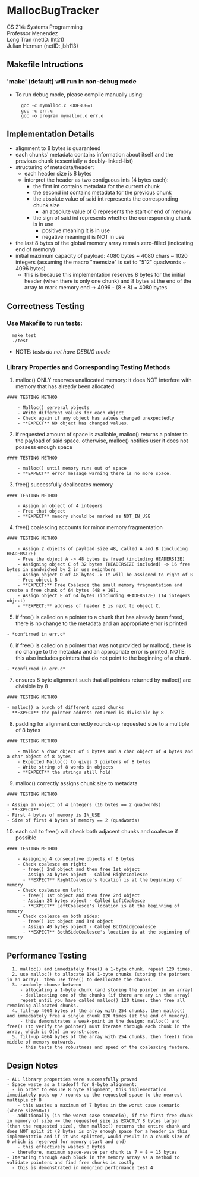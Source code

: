 # MallocBugTracker
CS 214: Systems Programming  
Professor Menendez  
Long Tran (netID: lht21)  
Julian Herman (netID: jbh113)  



## Makefile Intructions
  ### 'make' (default) will run in non-debug mode
  - To run debug mode, please compile manually using:
      ```
        gcc -c mymalloc.c -DDEBUG=1
        gcc -c err.c
        gcc -o program mymalloc.o err.o
      ```



## Implementation Details

- alignment to 8 bytes is guaranteed
- each chunks' metadata contains information about itself and the previous chunk (essentially a doubly-linked-list)
- structuring of metadata/header:
  - each header size is 8 bytes
  - interpret the header as two contiguous ints (4 bytes each):
    - the first int contains metadata for the current chunk
    - the second int contains metadata for the previous chunk
    - the absolute value of said int represents the corresponding chunk size
      - an absolute value of 0 represents the start or end of memory
    - the sign of said int represents whether the corresponding chunk is in use
      - positive meaning it is in use
      - negative meaning it is NOT in use
- the last 8 bytes of the global memory array remain zero-filled (indicating end of memory)
- initial maximum capacity of payload: 4080 bytes ~ 4080 chars ~ 1020 integers (assuming the macro "memsize" is set to "512" quadwords ~ 4096 bytes)
    - this is because this implementation reserves 8 bytes for the initial header (when there is only one chunk) and 8 bytes at the end of the array to mark memory end -> 4096 - (8 + 8) = 4080 bytes



## Correctness Testing
  ### Use Makefile to run tests:
  ```
    make test
    ./test
  ```
  - NOTE: *tests do not have DEBUG mode*

  ### Library Properties and Corresponding Testing Methods
  1. malloc() ONLY reserves unallocated memory: it does NOT interfere with memory that has already been allocated.  

	#### TESTING METHOD  

        - Malloc() serveral objects
        - Write different values for each object
        - Check again if any object has values changed unexpectedly
        - **EXPECT** NO object has changed values.

  2. if requested amount of space is available, malloc() returns a pointer to the payload of said space. otherwise, malloc() notifies user it does not possess enough space  

	#### TESTING METHOD  

        - malloc() until memory runs out of space
        - **EXPECT** error message warning there is no more space.

  3. free() successfully deallocates memory  

	#### TESTING METHOD  

        - Assign an object of 4 integers
        - Free that object
        - **EXPECT** memory should be marked as NOT_IN_USE

  4. free() coalescing accounts for minor memory fragmentation  

  	#### TESTING METHOD  

        - Assign 2 objects of payload size 48, called A and B (including HEADERSIZE) 
        - Free the object A -> 48 bytes is freed (including HEADERSIZE)
        - Assigning object C of 32 bytes (HEADERSIZE included) -> 16 free bytes in sandwiched by 2 in_use neighbors
        - Assign object D of 48 bytes -> It will be assigned to right of B
        - Free object B 
        - **EXPECT:** Free Coalesce the small memory fragmentation and create a free chunk of 64 bytes (48 + 16).
        - Assign object E of 64 bytes (including HEADERSIZE) (14 integers object)
        - **EXPECT:** address of header E is next to object C.

  5. if free() is called on a pointer to a chunk that has already been freed, there is no change to the metadata and an appropriate error is printed  

  	- *confirmed in err.c*

  6. if free() is called on a pointer that was not provided by malloc(), there is no change to the metadata and an appropriate error is printed. NOTE: this also includes pointers that do not point to the beginning of a chunk.  

	- *confirmed in err.c*

  7. ensures 8 byte alignment such that all pointers returned by malloc() are divisible by 8  

	#### TESTING METHOD  

	- malloc() a bunch of different sized chunks
	- **EXPECT** the pointer address returned is divisible by 8
  	
  8. padding for alignment correctly rounds-up requested size to a multiple of 8 bytes  

  	#### TESTING METHOD  

        - Malloc a char object of 6 bytes and a char object of 4 bytes and a char object of 8 bytes
        - Expected Malloc() to gives 3 pointers of 8 bytes
        - Write string of 8 words in objects
        - **EXPECT** the strings still hold

  9. malloc() correctly assigns chunk size to metadata  

	#### TESTING METHOD  

	- Assign an object of 4 integers (16 bytes == 2 quadwords)  
	- **EXPECT** 
  	- First 4 bytes of memory is IN_USE
  	- Size of first 4 bytes of memory == 2 (quadwords)

  10. each call to free() will check both adjacent chunks and coalesce if possible  

  	#### TESTING METHOD  

        - Assigning 4 consecutive objects of 8 bytes
        - Check coalesce on right:
          - free() 2nd object and then free 1st object
          - Assign 24 bytes object - Called RightCoalesce
          - **EXPECT** RightCoalesce's location is at the beginning of memory
        - Check coalesce on left:
          - free() 1st object and then free 2nd object
          - Assign 24 bytes object - Called LeftCoalesce
          - **EXPECT** LeftCoalesce's location is at the beginning of memory 
        - Check coalesce on both sides:
          - free() 1st object and 3rd object
          - Assign 40 bytes object - Called BothSideCoalesce
          - **EXPECT** BothSideCoalesce's location is at the beginning of memory  



## Performance Testing
      1. malloc() and immediately free() a 1-byte chunk. repeat 120 times.
      2. use malloc() to allocate 120 1-byte chunks (storing the pointers in an array). then use free() to deallocate the chunks. 
      3. randomly choose between
         - allocating a 1-byte chunk (and storing the pointer in an array)
         - deallocating one of the chunks (if there are any in the array) 
         repeat until you have called malloc() 120 times. then free all remaining allocated chunks.
      4. fill-up 4064 bytes of the array with 254 chunks. then malloc() and immediately free a single chunk 120 times (at the end of memory).
         - this demonstrates a weak-point in the design: malloc() and free() (to verify the pointer) must iterate through each chunk in the array, which is O(n) in worst-case.
      5. fill-up 4064 bytes of the array with 254 chunks. then free() from middle of memory outwards.
         - this tests the robustness and speed of the coalescing feature.



## Design Notes
    - ALL library properties were successfully proved
    - Space waste as a tradeoff for 8-byte alignment:
      - in order to ensure 8 byte alignment, this implementation immediately pads-up / rounds-up the requested space to the nearest multiple of 8
        - this wastes a maximum of 7 bytes in the worst case scenario (where size%8=1)
      - additionally (in the worst case scenario), if the first free chunk in memory of size >= the requested size is EXACTLY 8 bytes larger (than the requested size), then malloc() returns the entire chunk and does NOT split it (8 bytes is only enough space for a header in this implementatio and if it was splitted, would result in a chunk size of 0 which is reserved for memory start and end)  
        - this effectively wastes 8 bytes
      - therefore, maximum space-waste per chunk is 7 + 8 = 15 bytes
    - Iterating through each block in the memory array as a method to validate pointers and find free chunks is costly
      - this is demonstrated in memgrind performance test 4 
